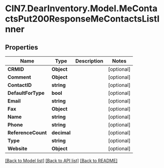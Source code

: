 # CIN7.DearInventory.Model.MeContactsPut200ResponseMeContactsListInner

## Properties

| Name               | Type        | Description | Notes      |
| ------------------ | ----------- | ----------- | ---------- |
| **CRMID**          | **Object**  |             | [optional] |
| **Comment**        | **Object**  |             | [optional] |
| **ContactID**      | **string**  |             | [optional] |
| **DefaultForType** | **bool**    |             | [optional] |
| **Email**          | **string**  |             | [optional] |
| **Fax**            | **Object**  |             | [optional] |
| **Name**           | **string**  |             | [optional] |
| **Phone**          | **string**  |             | [optional] |
| **ReferenceCount** | **decimal** |             | [optional] |
| **Type**           | **string**  |             | [optional] |
| **Website**        | **Object**  |             | [optional] |

[[Back to Model list]](../README.md#documentation-for-models) [[Back to API list]](../README.md#documentation-for-api-endpoints) [[Back to README]](../README.md)
